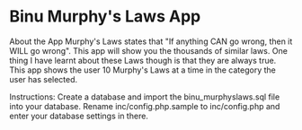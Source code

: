 Binu Murphy's Laws App
=======================

About the App
Murphy's Laws states that "If anything CAN go wrong, then it WILL go wrong". 
This app will show you the thousands of similar laws. One thing I have learnt about these Laws though is that they are always true.  
This app shows the user 10 Murphy's Laws at a time in the category the user has selected.  

Instructions:
Create a database and import the binu_murphyslaws.sql file into your database.
Rename inc/config.php.sample to inc/config.php and enter your database settings in there.


